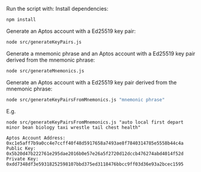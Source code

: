 Run the script with:
Install dependencies:
```bash
npm install
```
Generate an Aptos account with a Ed25519 key pair:
```bash
node src/generateKeyPairs.js
```

Generate a mnemonic phrase and an Aptos account with a Ed25519 key pair derived from the mnemonic phrase:
```bash
node src/generateMnemonics.js
```

Generate an Aptos account with a Ed25519 key pair derived from the mnemonic phrase:
```bash
node src/generateKeyPairsFromMnemonics.js "mnemonic phrase"
```

E.g. 
```shell
node src/generateKeyPairsFromMnemonics.js "auto local first depart minor bean biology taxi wrestle tail chest health"
```
```shell
Aptos Account Address: 0xc1e5aff7b9a0cc4e7ccff40f48d5917658a7493ae8f7840314785e5558b44c4a
Public Key: 0x5b20d47b222761e295dae2016b0e57e26a5f2720d12dccb476274abd4014f52d
Private Key: 0xdd7348df3e59318252598107bbd375ed3118476bbcc9ff03d36e93a2bcec1595
```
